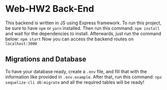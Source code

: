 # Web-HW2 Back-End
This backend is written in JS using Express framework.
To run this project, be sure to have `npm` or `yarn` installed. Then run this command:
`npm install`
and wait for the dependencies to install. Afterwards, just run the command below:
`npm start`
Now you can access the backend routes on `localhost:3000`

## Migrations and Database
To have your database ready, create a `.env` file, and fill that with the information like provided in `.env.example`.
After that, run this command:
`npx sequelize-cli db:migrate`
and all the required tables will be ready!